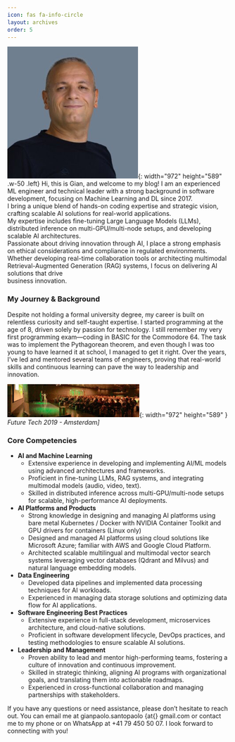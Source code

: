 ```yaml
---
icon: fas fa-info-circle
layout: archives
order: 5
---
```


![Me](/content/2025/02/io-low-res-1-e1740064656809-297x300.jpg){: width="972" height="589" .w-50 .left}
Hi, this is Gian, and welcome to my blog! I am an experienced ML engineer and technical leader with a strong background in software development, focusing on Machine Learning and DL since 2017.  
I bring a unique blend of hands-on coding expertise and strategic vision, crafting scalable AI solutions for real-world applications.  
My expertise includes fine-tuning Large Language Models (LLMs), distributed inference on multi-GPU/multi-node setups, and developing scalable AI architectures.  
Passionate about driving innovation through AI, I place a strong emphasis on ethical considerations and compliance in regulated environments.  
Whether developing real-time collaboration tools or architecting multimodal Retrieval-Augmented Generation (RAG) systems, I focus on delivering AI solutions that drive  
business innovation.

### My Journey &amp; Background

Despite not holding a formal university degree, my career is built on relentless curiosity and self-taught expertise. I started programming at the age of 8, driven solely by passion for technology. I still remember my very first programming exam—coding in BASIC for the Commodore 64. The task was to implement the Pythagorean theorem, and even though I was too young to have learned it at school, I managed to get it right. Over the years, I’ve led and mentored several teams of engineers, proving that real-world skills and continuous learning can pave the way to leadership and innovation.

![Future Tech 2019 - Amsterdam](/content/2025/02/1556233203410-300x75.jpeg){: width="972" height="589" }
_Future Tech 2019 - Amsterdam]_

### **Core Competencies**

- **AI and Machine Learning**
    - Extensive experience in developing and implementing AI/ML models using advanced architectures and frameworks.
    - Proficient in fine-tuning LLMs, RAG systems, and integrating multimodal models (audio, video, text).
    - Skilled in distributed inference across multi-GPU/multi-node setups for scalable, high-performance AI deployments.
- **AI Platforms and Products**
    - Strong knowledge in designing and managing AI platforms using bare metal Kubernetes / Docker with NVIDIA Container Toolkit and GPU drivers for containers (Linux only)
    - Designed and managed AI platforms using cloud solutions like Microsoft Azure; familiar with AWS and Google Cloud Platform.
    - Architected scalable multilingual and multimodal vector search systems leveraging vector databases (Qdrant and Milvus) and natural language embedding models.
- **Data Engineering**
    - Developed data pipelines and implemented data processing techniques for AI workloads.
    - Experienced in managing data storage solutions and optimizing data flow for AI applications.
- **Software Engineering Best Practices**
    - Extensive experience in full-stack development, microservices architecture, and cloud-native solutions.
    - Proficient in software development lifecycle, DevOps practices, and testing methodologies to ensure scalable AI solutions.
- **Leadership and Management**
    - Proven ability to lead and mentor high-performing teams, fostering a culture of innovation and continuous improvement.
    - Skilled in strategic thinking, aligning AI programs with organizational goals, and translating them into actionable roadmaps.
    - Experienced in cross-functional collaboration and managing partnerships with stakeholders.

If you have any questions or need assistance, please don’t hesitate to reach out. You can email me at gianpaolo.santopaolo {at{} gmail.com or contact me to my phone or on WhatsApp at +41 79 450 50 07. I look forward to connecting with you!
